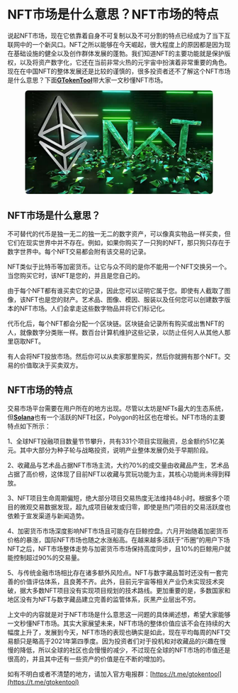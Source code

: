 # NFT市场是什么意思？NFT市场的特点

说起NFT市场，现在它依靠着自身不可复制以及不可分割的特点已经成为了当下互联网中的一个新风口。NFT之所以能够在今天崛起，很大程度上的原因都是因为现在基础设施的健全以及创作群体发展的蓬勃。我们知道NFT的主要功能就是保护版权，以及将资产数字化，它还在当前非常火热的元宇宙中扮演着非常重要的角色。现在在中国NFT的整体发展还是比较的谨慎的，很多投资者还不了解这个NFT市场是什么意思？下面[**GTokenTool**](https://www.gtokentool.com)带大家一文秒懂NFT市场。

<figure><img src="../../.gitbook/assets/20241218-141627.png" alt=""><figcaption></figcaption></figure>

## NFT市场是什么意思？

不可替代的代币是独一无二的独一无二的数字资产，可以像真实物品一样买卖，但它们在现实世界中并不存在。例如，如果你购买了一只狗的NFT，那只狗只存在于数字世界中。每个NFT交易都会附有该交易的记录。

NFT类似于比特币等加密货币。让它与众不同的是你不能用一个NFT交换另一个。当您购买它时，该NFT是您的，并且是您自己的。

由于每个NFT都有谁买卖它的记录，因此您可以证明它属于您。即使有人截取了图像，该NFT也是您的财产。艺术品、图像、模因、服装以及任何您可以创建数字版本的NFT市场。人们会拿走这些数字物品并将它们标记化。

代币化后，每个NFT都会分配一个区块链。区块链会记录所有购买或出售NFT的人，就像数字分类账一样。数百台计算机维护这些记录，以防止任何人从其他人那里窃取NFT。

有人会将NFT投放市场。然后你可以从卖家那里购买，然后你就拥有那个NFT。交易的价值取决于买卖双方。

## NFT市场的特点

交易市场平台需要在用户所在的地方出现。尽管以太坊是NFTs最大的生态系统，但[**Solana**](https://sol.gtokentool.com)也有一个活跃的NFT社区，Polygon的社区也在增长。NFT市场的主要特点如下所示：

1、全球NFT投融项目数量节节攀升，共有331个项目实现融资，总金额约51亿美元。其中大部分为种子轮与战略投资，说明产业整体发展仍处于早期阶段。

2、收藏品与艺术品占据NFT市场主流，大约70%的成交量由收藏品产生，艺术品占据了高价榜，这体现了目前NFT以收藏与赏玩功能为主，其核心功能尚未得到释放。

3、NFT项目生命周期偏短，绝大部分项目交易热度无法维持48小时。根据多个项目的微观交易数据发现，超九成项目破发或归零，即使是热门项目的交易活跃度也依赖于宣发渠道与新闻造势。

4、加密货币市场深度影响NFT市场且可能存在巨鲸控盘。六月开始随着加密货币价格的暴涨，国际NFT市场也随之水涨船高。在越来越多活跃于“币圈”的用户下场NFT之后，NFT市场整体走势与加密货币市场保持高度同步，且10%的巨鲸用户就能控制超过90%的交易量。

5、与传统金融市场相比存在诸多额外风险点。NFT与数字藏品暂时还没有一套完善的价值评估体系，且良莠不齐。此外，目前元宇宙等相关产业仍未实现技术突破，据大多数NFT项目没有实现项目规划的技术路线。更加重要的是，多数国家和地区没有为NFT与数字藏品建立完善的监管体系，灰黑产业层出不穷。

上文中的内容就是对于NFT市场是什么意思这一问题的具体阐述想，希望大家能够一文秒懂NFT市场。其实大家展望未来，NFT市场的整体价值应该不会在持续的大幅度上升了，发展到今天，NFT市场的表现也确实是如此，现在平均每周的NFT交易额只是略高于2021年第四季度。因为投资者们对于投机和对收藏品的兴趣在慢慢的降低，所以全球的社区也会慢慢的减少，不过现在全球的NFT市场的市值还是很高的，并且其中还有一些资产的价值是在不断的增加的。

如有不明白或者不清楚的地方，请加入官方电报群：[https://t.me/gtokentool](https://t.me/gtokentool)
